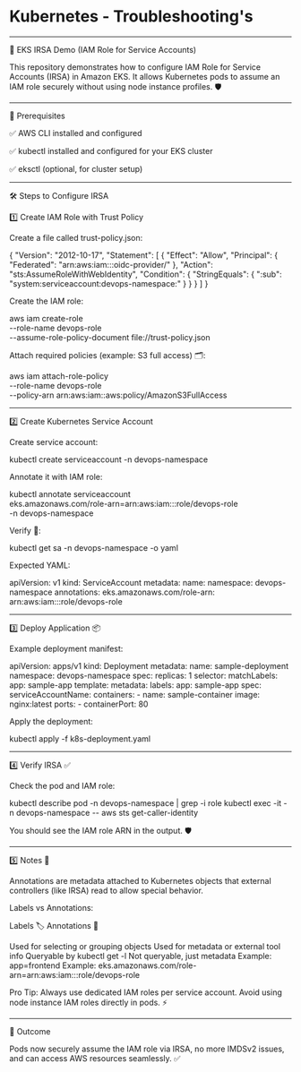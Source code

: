 # Kubernetes - Troubleshooting's

---

🚀 EKS IRSA Demo (IAM Role for Service Accounts)

This repository demonstrates how to configure IAM Role for Service Accounts (IRSA) in Amazon EKS.
It allows Kubernetes pods to assume an IAM role securely without using node instance profiles. 🛡️


---

📌 Prerequisites

✅ AWS CLI installed and configured

✅ kubectl installed and configured for your EKS cluster

✅ eksctl (optional, for cluster setup)



---

🛠️ Steps to Configure IRSA

1️⃣ Create IAM Role with Trust Policy

Create a file called trust-policy.json:

{
  "Version": "2012-10-17",
  "Statement": [
    {
      "Effect": "Allow",
      "Principal": {
        "Federated": "arn:aws:iam::<aws-account>:oidc-provider/<your-oidc-provider>"
      },
      "Action": "sts:AssumeRoleWithWebIdentity",
      "Condition": {
        "StringEquals": {
          "<your-oidc-provider>:sub": "system:serviceaccount:devops-namespace:<service-account>"
        }
      }
    }
  ]
}

Create the IAM role:

aws iam create-role \
  --role-name devops-role \
  --assume-role-policy-document file://trust-policy.json

Attach required policies (example: S3 full access) 🗂️:

aws iam attach-role-policy \
  --role-name devops-role \
  --policy-arn arn:aws:iam::aws:policy/AmazonS3FullAccess


---

2️⃣ Create Kubernetes Service Account

Create service account:

kubectl create serviceaccount <service-account> -n devops-namespace

Annotate it with IAM role:

kubectl annotate serviceaccount <service-account> \
eks.amazonaws.com/role-arn=arn:aws:iam::<aws-account>:role/devops-role \
-n devops-namespace

Verify 🧐:

kubectl get sa <service-account> -n devops-namespace -o yaml

Expected YAML:

apiVersion: v1
kind: ServiceAccount
metadata:
  name: <service-account>
  namespace: devops-namespace
  annotations:
    eks.amazonaws.com/role-arn: arn:aws:iam::<aws-account>:role/devops-role


---

3️⃣ Deploy Application 📦

Example deployment manifest:

apiVersion: apps/v1
kind: Deployment
metadata:
  name: sample-deployment
  namespace: devops-namespace
spec:
  replicas: 1
  selector:
    matchLabels:
      app: sample-app
  template:
    metadata:
      labels:
        app: sample-app
    spec:
      serviceAccountName: <service-account>
      containers:
        - name: sample-container
          image: nginx:latest
          ports:
            - containerPort: 80

Apply the deployment:

kubectl apply -f k8s-deployment.yaml


---

4️⃣ Verify IRSA ✅

Check the pod and IAM role:

kubectl describe pod <pod-name> -n devops-namespace | grep -i role
kubectl exec -it <pod-name> -n devops-namespace -- aws sts get-caller-identity

You should see the IAM role ARN in the output. 🛡️


---

5️⃣ Notes 📝

Annotations are metadata attached to Kubernetes objects that external controllers (like IRSA) read to allow special behavior.

Labels vs Annotations:


Labels 🏷️	Annotations 📝

Used for selecting or grouping objects	Used for metadata or external tool info
Queryable by kubectl get -l	Not queryable, just metadata
Example: app=frontend	Example: eks.amazonaws.com/role-arn=arn:aws:iam::<aws-account>:role/devops-role


Pro Tip: Always use dedicated IAM roles per service account. Avoid using node instance IAM roles directly in pods. ⚡

---

🎯 Outcome

Pods now securely assume the IAM role via IRSA, no more IMDSv2 issues, and can access AWS resources seamlessly. ✅


